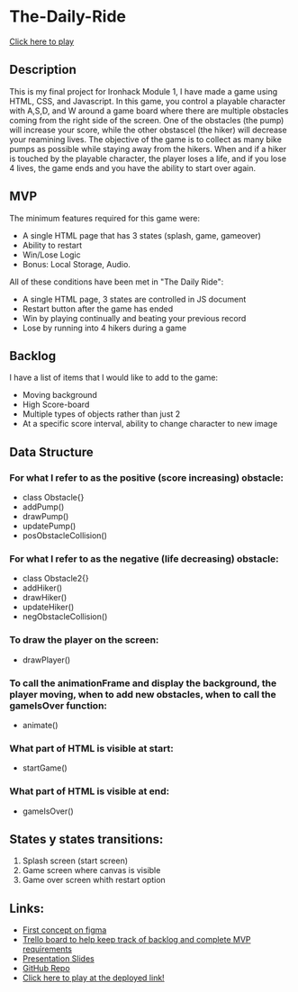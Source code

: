 # The-Daily-Ride

<a href="https://augustcolonna.github.io/The-Daily-Ride/">Click here to play</a>

<h2>Description</h2>
<p>This is my final project for Ironhack Module 1, I have made a game using HTML, CSS, and Javascript. In this game, you control a playable character with A,S,D, and W around a game board where there are multiple obstacles coming from the right side of the screen. One of the obstacles (the pump) will increase your score, while the other obstascel (the hiker) will decrease your reamining lives. The objective of the game is to collect as many bike pumps as possible while staying away from the hikers. When and if a hiker is touched by the playable character, the player loses a life, and if you lose 4 lives, the game ends and you have the ability to start over again.</p>

<h2>MVP</h2>
<span>The minimum features required for this game were:</span>
<ul>
    <li>A single HTML page that has 3 states (splash, game, gameover)</li>
    <li>Ability to restart</li>
    <li>Win/Lose Logic</li>
    <li>Bonus: Local Storage, Audio.</li>
</ul>

<span>All of these conditions have been met in "The Daily Ride":</span>

<ul>
    <li>A single HTML page, 3 states are controlled in JS document</li>
    <li>Restart button after the game has ended</li>
    <li>Win by playing continually and beating your previous record</li>
    <li>Lose by running into 4 hikers during a game</li>
</ul>

<h2>Backlog</h2>
<span>I have a list of items that I would like to add to the game:</span>
<ul>
    <li>Moving background</li>
    <li>High Score-board</li>
    <li>Multiple types of objects rather than just 2</li>
    <li>At a specific score interval, ability to change character to new image</li>
</ul>

<h2>Data Structure</h2>

<h3>For what I refer to as the positive (score increasing) obstacle:</h3>
<ul>
    <li>class Obstacle{}</li>
    <li>addPump()</li>
    <li>drawPump()</li>
    <li>updatePump()</li>
    <li>posObstacleCollision()</li>
</ul>

<h3>For what I refer to as the negative (life decreasing) obstacle:</h3>
<ul>
    <li>class Obstacle2{}</li>
    <li>addHiker()</li>
    <li>drawHiker()</li>
    <li>updateHiker()</li>
    <li>negObstacleCollision()</li>
</ul>

<h3>To draw the player on the screen:</h3>
<ul>
    <li>drawPlayer()</li>
</ul>

<h3>To call the animationFrame and display the background, the player moving, when to add new obstacles, when to call the gameIsOver function:</h3> 
<ul>
    <li>animate()</li>
</ul>

<h3>What part of HTML is visible at start:</h3>
<ul>
    <li>startGame()</li>
</ul>

<h3>What part of HTML is visible at end:</h3>
<ul>
    <li>gameIsOver()</li>
</ul>

<h2>States y states transitions:</h2>
<ol>
    <li>Splash screen (start screen)</li>
    <li>Game screen where canvas is visible</li>
    <li>Game over screen whith restart option</li>
</ol>

<h2>Links:</h2>
<ul>
    <li><a href="https://www.figma.com/file/dgm66oDqWlOGV89hJ069cA/Ride-for-Your-life-Game?node-id=0-1&t=sbHPtgiBBnkbmlVO-0"> First concept on figma</a></li>
    <li><a href="https://trello.com/b/YgcNoobj/module-1-final-project">Trello board to help keep track of backlog and complete MVP requirements</a></li>
    <li><a href="https://app.pitch.com/app/player/eccc70a7-f7e7-4f06-92f5-c0f54d78340d/ab18f9a0-1585-478e-bb0b-bcf55422a9a1/1a27bd12-80ee-418c-95e8-7a0cf409d06b">Presentation Slides</a></li>
    <li><a href="https://github.com/augustcolonna/The-Daily-Ride">GitHub Repo</a></li>
    <li><a href="https://augustcolonna.github.io/The-Daily-Ride/">Click here to play at the deployed link!</a></li>
</ul>

